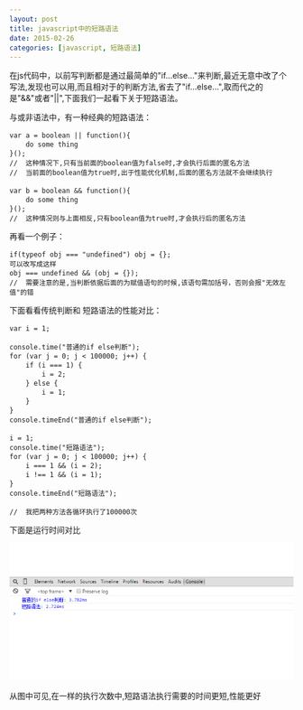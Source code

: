 ```yaml
---
layout: post
title: javascript中的短路语法
date: 2015-02-26
categories: [javascript, 短路语法]
---
```


在js代码中，以前写判断都是通过最简单的"if...else..."来判断,最近无意中改了个写法,发现也可以用,而且相对于的判断方法,省去了"if...else...",取而代之的是"&&"或者"\|\|",下面我们一起看下关于短路语法。

与或非语法中，有一种经典的短路语法：
    
	var a = boolean || function(){
		do some thing
	}();
	//	这种情况下,只有当前面的boolean值为false时,才会执行后面的匿名方法
	//	当前面的boolean值为true时,出于性能优化机制,后面的匿名方法就不会继续执行

	var b = boolean && function(){
		do some thing
	}();
	//	这种情况则与上面相反,只有boolean值为true时,才会执行后的匿名方法

再看一个例子：

    if(typeof obj === "undefined") obj = {};
	可以改写成这样
	obj === undefined && (obj = {});
	//	需要注意的是,当判断依据后面的为赋值语句的时候,该语句需加括号，否则会报"无效左值"的错


下面看看传统判断和	短路语法的性能对比：

    var i = 1;
    
    console.time("普通的if else判断");
    for (var j = 0; j < 100000; j++) {
        if (i === 1) {
            i = 2;
        } else {
            i = 1;
        }
    }
    console.timeEnd("普通的if else判断");

    i = 1;
    console.time("短路语法");
    for (var j = 0; j < 100000; j++) {
        i === 1 && (i = 2);
        i !== 1 && (i = 1);
    }
    console.timeEnd("短路语法");

	//	我把两种方法各循环执行了100000次


下面是运行时间对比

![canvas刮刮卡](/imgs/run-times-compare.jpg)

从图中可见,在一样的执行次数中,短路语法执行需要的时间更短,性能更好